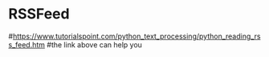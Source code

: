 # RSSFeed

#https://www.tutorialspoint.com/python_text_processing/python_reading_rss_feed.htm
#the link above can help you
